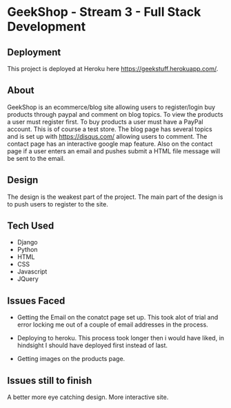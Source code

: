 # GeekShop - Stream 3 - Full Stack Development

## Deployment

This project is deployed at Heroku here https://geekstuff.herokuapp.com/. 

## About 

GeekShop is an ecommerce/blog site allowing users to register/login buy products through paypal and comment on blog topics. To view the products a user must register first. To buy products a user must have a PayPal account. This is of course a test store. The blog page has several topics and is set up with https://disqus.com/ allowing users to comment. The contact page has an interactive google map feature. Also on the contact page if a user enters an email and pushes submit a HTML file message will be sent to the email. 

## Design

The design is the weakest part of the project. The main part of the design is to push users to register to the site. 

## Tech Used

- Django
- Python
- HTML
- CSS
- Javascript
- JQuery

## Issues Faced

- Getting the Email on the conatct page set up. This took alot of trial and error locking me out of a couple of email addresses in the process. 

- Deploying to heroku. This process took longer then i would have liked, in hindsight I should have deployed first instead of last. 

- Getting images on the products page. 

## Issues still to finish

A better more eye catching design. More interactive site. 
